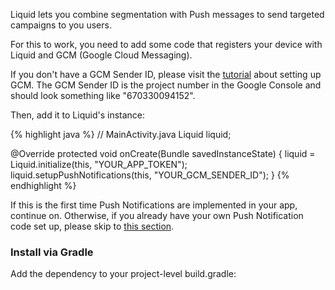 
Liquid lets you combine segmentation with Push messages to send targeted campaigns to you users.

For this to work, you need to add some code that registers your device with Liquid and GCM (Google Cloud Messaging).

If you don't have a GCM Sender ID, please visit the [tutorial](/docs/dashboard/notifications#set-gcm-auth-key) about setting up GCM. The GCM Sender ID is the project number in the Google Console and should look something like "670330094152".

Then, add it to Liquid's instance:

{% highlight java %}
// MainActivity.java
Liquid liquid;

@Override
protected void onCreate(Bundle savedInstanceState) {
  liquid = Liquid.initialize(this, "YOUR_APP_TOKEN");
  liquid.setupPushNotifications(this, "YOUR_GCM_SENDER_ID");
}
{% endhighlight %}

If this is the first time Push Notifications are implemented in your app, continue on. Otherwise, if you already have your own Push Notification code set up, please skip to [this section](/docs/android/1.2#push-advanced).

### Install via Gradle

Add the dependency to your project-level build.gradle:

